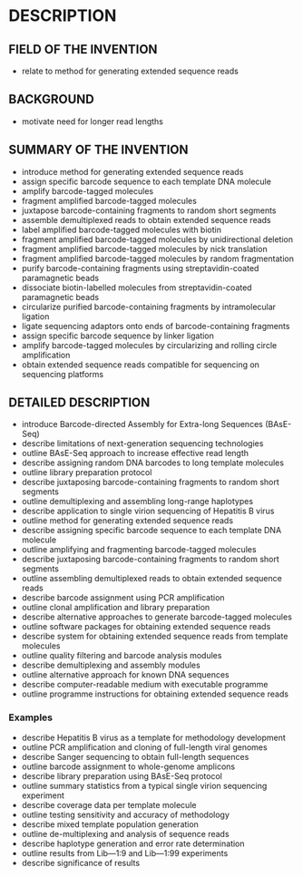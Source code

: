 # DESCRIPTION

## FIELD OF THE INVENTION

- relate to method for generating extended sequence reads

## BACKGROUND

- motivate need for longer read lengths

## SUMMARY OF THE INVENTION

- introduce method for generating extended sequence reads
- assign specific barcode sequence to each template DNA molecule
- amplify barcode-tagged molecules
- fragment amplified barcode-tagged molecules
- juxtapose barcode-containing fragments to random short segments
- assemble demultiplexed reads to obtain extended sequence reads
- label amplified barcode-tagged molecules with biotin
- fragment amplified barcode-tagged molecules by unidirectional deletion
- fragment amplified barcode-tagged molecules by nick translation
- fragment amplified barcode-tagged molecules by random fragmentation
- purify barcode-containing fragments using streptavidin-coated paramagnetic beads
- dissociate biotin-labelled molecules from streptavidin-coated paramagnetic beads
- circularize purified barcode-containing fragments by intramolecular ligation
- ligate sequencing adaptors onto ends of barcode-containing fragments
- assign specific barcode sequence by linker ligation
- amplify barcode-tagged molecules by circularizing and rolling circle amplification
- obtain extended sequence reads compatible for sequencing on sequencing platforms

## DETAILED DESCRIPTION

- introduce Barcode-directed Assembly for Extra-long Sequences (BAsE-Seq)
- describe limitations of next-generation sequencing technologies
- outline BAsE-Seq approach to increase effective read length
- describe assigning random DNA barcodes to long template molecules
- outline library preparation protocol
- describe juxtaposing barcode-containing fragments to random short segments
- outline demultiplexing and assembling long-range haplotypes
- describe application to single virion sequencing of Hepatitis B virus
- outline method for generating extended sequence reads
- describe assigning specific barcode sequence to each template DNA molecule
- outline amplifying and fragmenting barcode-tagged molecules
- describe juxtaposing barcode-containing fragments to random short segments
- outline assembling demultiplexed reads to obtain extended sequence reads
- describe barcode assignment using PCR amplification
- outline clonal amplification and library preparation
- describe alternative approaches to generate barcode-tagged molecules
- outline software packages for obtaining extended sequence reads
- describe system for obtaining extended sequence reads from template molecules
- outline quality filtering and barcode analysis modules
- describe demultiplexing and assembly modules
- outline alternative approach for known DNA sequences
- describe computer-readable medium with executable programme
- outline programme instructions for obtaining extended sequence reads

### Examples

- describe Hepatitis B virus as a template for methodology development
- outline PCR amplification and cloning of full-length viral genomes
- describe Sanger sequencing to obtain full-length sequences
- outline barcode assignment to whole-genome amplicons
- describe library preparation using BAsE-Seq protocol
- outline summary statistics from a typical single virion sequencing experiment
- describe coverage data per template molecule
- outline testing sensitivity and accuracy of methodology
- describe mixed template population generation
- outline de-multiplexing and analysis of sequence reads
- describe haplotype generation and error rate determination
- outline results from Lib—1:9 and Lib—1:99 experiments
- describe significance of results

